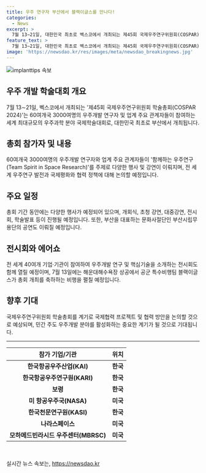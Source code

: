 ```yaml
---
title: 우주 연구자 부산에서 블랙이글스를 만나다!
categories:
  - News
excerpt: >
  7월 13∼21일, 대한민국 최초로 벡스코에서 개최되는 제45회 국제우주연구위원회(COSPAR) 학술총회에 60여개국 3000여명의 우주개발 연구자와 업계 주요 관계자들이 참여하며, 우주과학 분야의 세계 최대규모 국제학술대회로, 다양한 행사와 대중강연이 예정되어 있습니다. 개막식은 7월 15일에 있을 예정이며, 부산에서 개최되는 이번 총회는 우주과학과 지속 가능한 미래를 위한 중요한 결실을 기대하고 있습니다.
feature_text: >
  7월 13∼21일, 대한민국 최초로 벡스코에서 개최되는 제45회 국제우주연구위원회(COSPAR) 학술총회에 60여개국 3000여명의 우주개발 연구자와 업계 주요 관계자들이 참여하며, 우주과학 분야의 세계 최대규모 국제학술대회로, 다양한 행사와 대중강연이 예정되어 있습니다. 개막식은 7월 15일에 있을 예정이며, 부산에서 개최되는 이번 총회는 우주과학과 지속 가능한 미래를 위한 중요한 결실을 기대하고 있습니다.
image: 'https://newsdao.kr/res/images/meta/newsdao_breakingnews.jpg'
---
```


<p><img src="https://newsdao.kr/res/images/meta/newsdao_breakingnews.jpg" alt="implanttips 속보" /></p>

<h2 data-ke-size="size26">우주 개발 학술대회 개요</h2>

<p data-ke-size="size16">7월 13∼21일, 벡스코에서 개최되는 '제45회 국제우주연구위원회 학술총회(COSPAR 2024)'는 60여개국 3000여명의 우주개발 연구자 및 업계 주요 관계자들이 참여하는 세계 최대규모의 우주과학 분야 국제학술대회로, 대한민국 최초로 부산에서 개최됩니다.</p>

<h2 data-ke-size="size26">총회 참가자 및 내용</h2>

<p data-ke-size="size16">60여개국 3000여명의 우주개발 연구자와 업계 주요 관계자들이 '함께하는 우주연구(Team Spirit in Space Research)'를 주제로 다양한 행사 및 강연이 이뤄지며, 전 세계 우주연구 발전과 국제평화와 협력 정책에 대해 논의할 예정입니다.</p>

<h2 data-ke-size="size26">주요 일정</h2>

<p data-ke-size="size16">총회 기간 동안에는 다양한 행사가 예정되어 있으며, 개회식, 초청 강연, 대중강연, 전시회, 학술발표 등이 진행될 예정입니다. 또한, 부산을 대표하는 문화사절단인 부산시립무용단의 공연도 이뤄질 예정입니다.</p>

<h2 data-ke-size="size26">전시회와 에어쇼</h2>

<p data-ke-size="size16">전 세계 40여개 기업·기관이 참여하여 우주개발 연구 및 핵심기술을 소개하는 전시회도 함께 열릴 예정이며, 7월 13일에는 해운대해수욕장 상공에서 공군 특수비행팀 블랙이글스가 총회 개최를 축하하는 비행을 펼칠 예정입니다.</p>

<h2 data-ke-size="size26">향후 기대</h2>

<p data-ke-size="size16">국제우주연구위원회 학술총회를 계기로 국제협력 프로젝트 및 협력 방안을 논의할 것으로 예상되며, 민간 주도 우주개발 분야를 활성화하는 중요한 계기가 될 것으로 기대됩니다.</p>

<hr>

<table>
    <thead>
        <tr>
            <th style="text-align: center;">참가 기업/기관</th>
            <th style="text-align: center;">위치</th>
        </tr>
    </thead>
    <tbody>
        <tr>
            <td style="text-align: center; height: 17px;"><b>한국항공우주산업(KAI)</b></td>
            <td style="text-align: center; height: 17px;"><b>한국</b></td>
        </tr>
        <tr>
            <td style="text-align: center; height: 17px;"><b>한국항공우주연구원(KARI)</b></td>
            <td style="text-align: center; height: 17px;"><b>한국</b></td>
        </tr>
        <tr>
            <td style="text-align: center; height: 17px;"><b>보령</b></td>
            <td style="text-align: center; height: 17px;"><b>한국</b></td>
        </tr>
        <tr>
            <td style="text-align: center; height: 17px;"><b>미 항공우주국(NASA)</b></td>
            <td style="text-align: center; height: 17px;"><b>미국</b></td>
        </tr>
        <tr>
            <td style="text-align: center; height: 17px;"><b>한국천문연구원(KASI)</b></td>
            <td style="text-align: center; height: 17px;"><b>한국</b></td>
        </tr>
        <tr>
            <td style="text-align: center; height: 17px;"><b>나라스페이스</b></td>
            <td style="text-align: center; height: 17px;"><b>미국</b></td>
        </tr>
        <tr>
            <td style="text-align: center; height: 17px;"><b>모하메드빈라시드 우주센터(MBRSC)</b></td>
            <td style="text-align: center; height: 17px;"><b>미국</b></td>
        </tr>
    </tbody>
</table>

<p data-ke-size="size16">&nbsp;</p>
실시간 뉴스 속보는, <a href="https://newsdao.kr" rel="dofollow">https://newsdao.kr</a>


